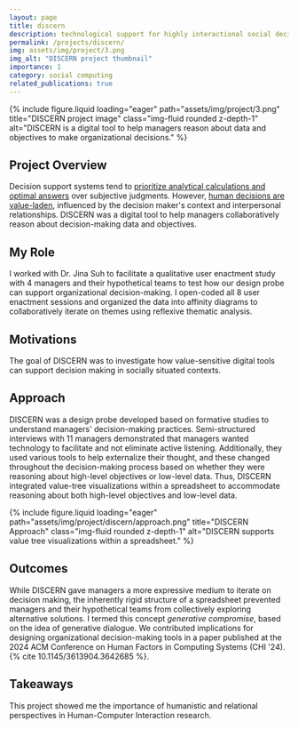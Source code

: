 ```yaml
---
layout: page
title: discern
description: technological support for highly interactional social decision-making
permalink: /projects/discern/
img: assets/img/project/3.png
img_alt: "DISCERN project thumbnail"
importance: 1
category: social computing
related_publications: true
---
```

<div class="row">
    <div class="col-sm mt-3 mt-md-0">
        {% include figure.liquid loading="eager" path="assets/img/project/3.png" title="DISCERN project image" class="img-fluid rounded z-depth-1" alt="DISCERN is a digital tool to help managers reason about data and objectives to make organizational decisions." %}
    </div>
</div>

## Project Overview
Decision support systems tend to <a href="https://ieeexplore.ieee.org/document/10292614" target="_blank">prioritize analytical calculations and optimal answers</a> over subjective judgments. However, <a href="https://link.springer.com/article/10.1007/s11423-011-9230-5" target="_blank">human decisions are value-laden</a>, influenced by the decision maker's context and interpersonal relationships. DISCERN was a digital tool to help managers collaboratively reason about decision-making data and objectives.

## My Role
I worked with Dr. Jina Suh to facilitate a qualitative user enactment study with 4 managers and their hypothetical teams to test how our design probe can support organizational decision-making. I open-coded all 8 user enactment sessions and organized the data into affinity diagrams to collaboratively iterate on themes using reflexive thematic analysis.

## Motivations
The goal of DISCERN was to investigate how value-sensitive digital tools can support decision making in socially situated contexts.

## Approach
DISCERN was a design probe developed based on formative studies to understand managers' decision-making practices. Semi-structured interviews with 11 managers demonstrated that managers wanted technology to facilitate and not eliminate active listening. Additionally, they used various tools to help externalize their thought, and these changed throughout the decision-making process based on whether they were reasoning about high-level objectives or low-level data. Thus, DISCERN integrated value-tree visualizations within a spreadsheet to accommodate reasoning about both high-level objectives and low-level data. 
<div class="row">
    <div class="col-sm mt-3 mt-md-0">
        {% include figure.liquid loading="eager" path="assets/img/project/discern/approach.png" title="DISCERN Approach" class="img-fluid rounded z-depth-1" alt="DISCERN supports value tree visualizations within a spreadsheet." %}
    </div>
</div>

## Outcomes
While DISCERN gave managers a more expressive medium to iterate on decision making, the inherently rigid structure of a spreadsheet prevented managers and their hypothetical teams from collectively exploring alternative solutions. I termed this concept <em>generative compromise</em>, based on the idea of generative dialogue. We contributed implications for designing organizational decision-making tools in a paper published at the 2024 ACM Conference on Human Factors in Computing Systems (CHI '24). {% cite 10.1145/3613904.3642685 %}.

## Takeaways
This project showed me the importance of humanistic and relational perspectives in Human-Computer Interaction research.
